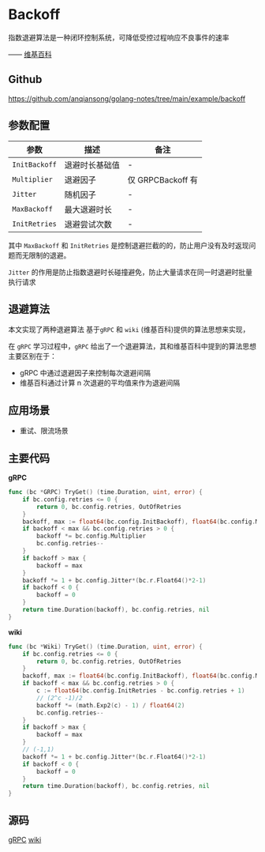# Backoff

指数退避算法是一种闭环控制系统，可降低受控过程响应不良事件的速率

—— [维基百科](https://en.wikipedia.org/wiki/Exponential_backoff)

## Github
https://github.com/anqiansong/golang-notes/tree/main/example/backoff

## 参数配置

|参数| 描述     | 备注              |
|---|--------|-----------------|
|  `InitBackoff` | 退避时长基础值 | -               |
|  `Multiplier` | 退避因子   | 仅 GRPCBackoff 有 |
|  `Jitter` | 随机因子   | -               |
|  `MaxBackoff` | 最大退避时长 | -               |
|  `InitRetries` | 退避尝试次数 | -               |

其中 `MaxBackoff` 和 `InitRetries` 是控制退避拦截的的，防止用户没有及时返现问题而无限制的退避。

`Jitter` 的作用是防止指数退避时长碰撞避免，防止大量请求在同一时退避时批量执行请求

## 退避算法
本文实现了两种退避算法 基于`gRPC` 和 `wiki` (维基百科)提供的算法思想来实现，

在 `gRPC` 学习过程中，`gRPC` 给出了一个退避算法，其和维基百科中提到的算法思想主要区别在于：
- gRPC 中通过退避因子来控制每次退避间隔
- 维基百科通过计算 n 次退避的平均值来作为退避间隔

## 应用场景
- 重试、限流场景

## 主要代码
**gRPC**
```go
func (bc *GRPC) TryGet() (time.Duration, uint, error) {
    if bc.config.retries <= 0 {
        return 0, bc.config.retries, OutOfRetries
    }
    backoff, max := float64(bc.config.InitBackoff), float64(bc.config.MaxBackoff)
    if backoff < max && bc.config.retries > 0 {
        backoff *= bc.config.Multiplier
        bc.config.retries--
    }
    if backoff > max {
        backoff = max
    }
    backoff *= 1 + bc.config.Jitter*(bc.r.Float64()*2-1)
    if backoff < 0 {
        backoff = 0
    }
    return time.Duration(backoff), bc.config.retries, nil
}
```

**wiki**
```go
func (bc *Wiki) TryGet() (time.Duration, uint, error) {
    if bc.config.retries <= 0 {
        return 0, bc.config.retries, OutOfRetries
    }
    backoff, max := float64(bc.config.InitBackoff), float64(bc.config.MaxBackoff)
    if backoff < max && bc.config.retries > 0 {
        c := float64(bc.config.InitRetries - bc.config.retries + 1)
        // (2^c -1)/2
        backoff *= (math.Exp2(c) - 1) / float64(2)
        bc.config.retries--
    }
    if backoff > max {
        backoff = max
    }
    // (-1,1)
    backoff *= 1 + bc.config.Jitter*(bc.r.Float64()*2-1)
    if backoff < 0 {
        backoff = 0
    }
    return time.Duration(backoff), bc.config.retries, nil
}
```

## 源码
[gRPC](https://github.com/anqiansong/golang-notes/tree/main/example/backoff/grpc.go)
[wiki](https://github.com/anqiansong/golang-notes/tree/main/example/backoff/wiki.go)